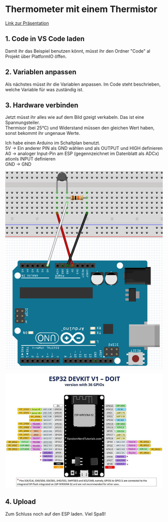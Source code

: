 # Thermometer mit einem Thermistor
[Link zur Präsentation](https://mnlmrngl.github.io/FundmentalsOfIOT/Thermometer%20with%20termistor/Thermoelektrische%20Wandler_v04_final.pdf)

## 1. Code in VS Code laden
Damit ihr das Beispiel benutzen könnt, müsst ihr den Ordner "Code" al Projekt über PlatformIO öffen.  
## 2. Variablen anpassen
Als nächstes müsst ihr die Variablen anpassen. Im Code steht beschrieben, welche Variable für was zuständig ist.
## 3. Hardware verbinden
Jetzt müsst ihr alles wie auf dem Bild gzeigt verkabeln. Das ist eine Spannungsteiler.  
Thermisor (bei 25°C) und Widerstand müssen den gleichen Wert haben, sonst bekommt ihr ungenaue Werte.

Ich habe einen Arduino im Schaltplan benutzt.  
5V  ->  Ein anderer PIN als GND wählen und als OUTPUT und HIGH definieren  
A0  ->  analoger Input-Pin am ESP (gegennzeichnet im Datenblatt als ADCx) ationls INPUT definieren  
GND -> GND

![Schaltplan](img/schaltplan.png) 

![Pinbelegung am ESP](img/esp_pins.png)

## 4. Upload
Zum Schluss noch auf den ESP laden. Viel Spaß!


